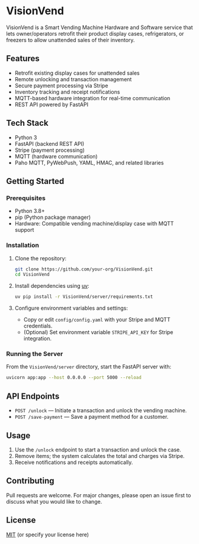# VisionVend

VisionVend is a Smart Vending Machine Hardware and Software service that lets owner/operators retrofit their product display cases, refrigerators, or freezers to allow unattended sales of their inventory.

## Features

- Retrofit existing display cases for unattended sales
- Remote unlocking and transaction management
- Secure payment processing via Stripe
- Inventory tracking and receipt notifications
- MQTT-based hardware integration for real-time communication
- REST API powered by FastAPI

## Tech Stack

- Python 3
- FastAPI (backend REST API)
- Stripe (payment processing)
- MQTT (hardware communication)
- Paho MQTT, PyWebPush, YAML, HMAC, and related libraries

## Getting Started

### Prerequisites

- Python 3.8+
- pip (Python package manager)
- Hardware: Compatible vending machine/display case with MQTT support

### Installation

1. Clone the repository:
   ```bash
   git clone https://github.com/your-org/VisionVend.git
   cd VisionVend
   ```

2. Install dependencies using [uv](https://docs.astral.sh/uv/getting-started/installation/):
   ```bash
   uv pip install -r VisionVend/server/requirements.txt
   ```

3. Configure environment variables and settings:
   - Copy or edit `config/config.yaml` with your Stripe and MQTT credentials.
   - (Optional) Set environment variable `STRIPE_API_KEY` for Stripe integration.

### Running the Server

From the `VisionVend/server` directory, start the FastAPI server with:

```bash
uvicorn app:app --host 0.0.0.0 --port 5000 --reload
```

## API Endpoints

- `POST /unlock` — Initiate a transaction and unlock the vending machine.
- `POST /save-payment` — Save a payment method for a customer.

## Usage

1. Use the `/unlock` endpoint to start a transaction and unlock the case.
2. Remove items; the system calculates the total and charges via Stripe.
3. Receive notifications and receipts automatically.

## Contributing

Pull requests are welcome. For major changes, please open an issue first to discuss what you would like to change.

## License

[MIT](LICENSE) (or specify your license here)

